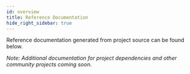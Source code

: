 ```yaml
---
id: overview
title: Reference Documentation
hide_right_sidebar: true
---
```


Reference documentation generated from project source can be found below.

<Spacer />

<CardsWrapper>
  <SimpleTextCard
    icon="/img/docs/rust-alt.png"
    iconDark="/img/docs/rust-alt-dark.png"
    overlay="Coming Soon"
    title="Rust Docs"
  />
</CardsWrapper>

<Spacer />

*Note: Additional documentation for project dependencies and other community projects coming soon.*

<Spacer />
